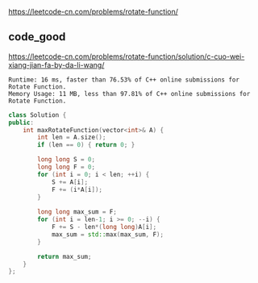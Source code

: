 
https://leetcode-cn.com/problems/rotate-function/  

## code_good

https://leetcode-cn.com/problems/rotate-function/solution/c-cuo-wei-xiang-jian-fa-by-da-li-wang/  


```
Runtime: 16 ms, faster than 76.53% of C++ online submissions for Rotate Function.
Memory Usage: 11 MB, less than 97.81% of C++ online submissions for Rotate Function.
```

```cpp
class Solution {
public:
    int maxRotateFunction(vector<int>& A) {
        int len = A.size();
		if (len == 0) { return 0; }

		long long S = 0;
		long long F = 0;
		for (int i = 0; i < len; ++i) { 
			S += A[i];
			F += (i*A[i]);
		}
		
		long long max_sum = F;
		for (int i = len-1; i >= 0; --i) {
			F += S - len*(long long)A[i];
			max_sum = std::max(max_sum, F);
		}

		return max_sum;
    }
};
```



